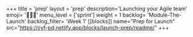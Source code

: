+++
title = 'prep'
layout = 'prep'
description='Launching your Agile team'
emoji= '🧑🏾‍💻'
menu_level = ['sprint']
weight = 1
backlog= 'Module-The-Launch'
backlog_filter= 'Week 1'
[[blocks]]
name="Prep for Launch"
src="https://cyf-pd.netlify.app/blocks/launch-prep/readme/"
+++
